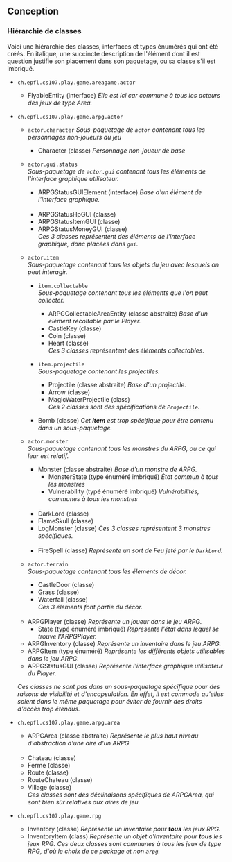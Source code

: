 ## Conception

### Hiérarchie de classes

Voici une hiérarchie des classes, interfaces et types énumérés
qui ont été créés. En italique, une succincte description de l'élément dont il est question
justifie son placement dans son paquetage, ou sa classe s'il est imbriqué.

- `ch.epfl.cs107.play.game.areagame.actor`

    - FlyableEntity (interface) *Elle est ici car commune à tous les acteurs des jeux de type Area.*

- `ch.epfl.cs107.play.game.arpg.actor`

     - `actor.character`
    *Sous-paquetage de `actor` contenant tous les personnages non-joueurs du jeu*
    
        - Character (classe)
        *Personnage non-joueur de base*

    - `actor.gui.status`  
    *Sous-paquetage de `actor.gui` contenant tous les éléments de l'interface graphique utilisateur.*
    
        - ARPGStatusGUIElement (interface)
          *Base d'un élément de l'interface graphique.*
          <br><br>
        - ARPGStatusHpGUI (classe)
        - ARPGStatusItemGUI (classe)
        - ARPGStatusMoneyGUI (classe)  
        *Ces 3 classes représentent des éléments de l'interface graphique, donc 
        placées dans `gui`.*
        
    - `actor.item`  
    *Sous-paquetage contenant tous les objets du jeu avec lesquels on peut interagir.*
    
        - `item.collectable`  
        *Sous-paquetage contenant tous les éléments que l'on peut collecter.*
        
            - ARPGCollectableAreaEntity (classe abstraite)
            *Base d'un élément récoltable par le Player.*
            - CastleKey (classe)
            - Coin (classe)
            - Heart (classe)  
            *Ces 3 classes représentent des éléments collectables.*
            
        - `item.projectile`  
        *Sous-paquetage contenant les projectiles.*
        
            - Projectile (classe abstraite)
            *Base d'un projectile.*
            - Arrow (classe)
            - MagicWaterProjectile (class)  
            *Ces 2 classes sont des spécifications de `Projectile`.*
            
        - Bomb (classe) *Cet **item** est trop spécifique pour être contenu dans un sous-paquetage.*
        
    - `actor.monster`  
    *Sous-paquetage contenant tous les monstres du ARPG, ou ce qui leur est relatif.*
    
        - Monster (classe abstraite) *Base d'un monstre de ARPG.*
            - MonsterState (type énuméré imbriqué) *État commun à tous les monstres*
            - Vulnerability (typé énuméré imbriqué) *Vulnérabilités, communes à tous les monstres*
          <br><br>
        - DarkLord (classe)
        - FlameSkull (classe)
        - LogMonster (classe) *Ces 3 classes représentent 3 monstres spécifiques.*
        <br><br>
        - FireSpell (classe) *Représente un sort de Feu jeté par le `DarkLord`.*
        
    - `actor.terrain`  
    *Sous-paquetage contenant tous les élements de décor.*
    
        - CastleDoor (classe)
        - Grass (classe)
        - Waterfall (classe)  
        *Ces 3 éléments font partie du décor.*
        
    <br>
    
    - ARPGPlayer (classe) *Représente un joueur dans le jeu ARPG.*
        - State (typé énuméré imbriqué) *Représente l'état dans lequel se trouve l'ARPGPlayer.*
    - ARPGInventory (classe) *Représente un inventaire dans le jeu ARPG.*
    - ARPGItem (type énuméré) *Représente les différents objets utilisables dans le jeu ARPG.*
    - ARPGStatusGUI (classe) *Représente l'interface graphique utilisateur du Player.*  
    
    *Ces classes ne sont pas dans un sous-paquetage spécifique pour des raisons de visibilité et d'encapsulation. En effet,
    il est commode qu'elles soient dans le même paquetage pour éviter de fournir des droits d'accès trop étendus.*
    
- `ch.epfl.cs107.play.game.arpg.area`

    - ARPGArea (classe abstraite) *Représente le plus haut niveau d'abstraction d'une aire d'un ARPG*  
    <br>
    
    - Chateau (classe)
    - Ferme (classe)
    - Route (classe)
    - RouteChateau (classe)
    - Village (classe)  
    *Ces classes sont des déclinaisons spécifiques de ARPGArea, qui sont bien sûr relatives aux aires de jeu.*
    
- `ch.epfl.cs107.play.game.rpg`

    - Inventory (classe) *Représente un inventaire pour **tous** les jeux RPG.*
    - InventoryItem (class) *Représente un objet d'inventaire pour **tous** les jeux RPG.*
    *Ces deux classes sont communes à tous les jeux de type RPG, d'où le choix de ce package et non `arpg`.*